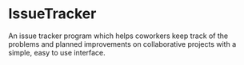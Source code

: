 # IssueTracker

An issue tracker program which helps coworkers keep track of the problems and planned improvements on collaborative projects with a simple, easy to use interface.

